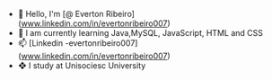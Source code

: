 - 👋 Hello, I'm [@ Everton Ribeiro] (www.linkedin.com/in/evertonribeiro007)
- 🌱 I am currently learning Java,MySQL, JavaScript, HTML and CSS
- 📫 [Linkedin -evertonribeiro007] (www.linkedin.com/in/evertonribeiro007)
- ❖ I study at Unisociesc University
